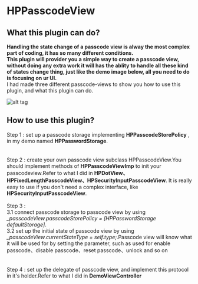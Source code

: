 # HPPasscodeView
<h2>What this plugin can do?</h2>
<b>
Handling the state change of a passcode view is alway the most complex part of coding, it has so many different conditions.<br/>
This plugin will provider you a simple way to create a passcode view, without doing any extra work it will has the ablity to handle all these kind of states change thing, just like the demo image below, all you need to do is focusing on ur UI.
</b>
</br>
I had made three different passcode-views to show you how to use this plugin, and what this plugin can do.

![alt tag](https://github.com/shuangyu/HPPasscodeView/blob/master/HPPasscodeView/Resources/demo.gif)

<h2>How to use this plugin?</h2>

Step 1 : set up a passcode storage implementing <b>HPPasscodeStorePolicy</b> , in my demo named <b>HPPasswordStorage</b>.</br>
<br/>
<br/>
Step 2 : create your own passcode view subclass HPPasscodeView.You should implement methods of <b>HPPasscodeViewImp</b> to init your passcodeview.Refer to what I did in <b>HPDotView、HPFixedLengthPasscodeView、HPSecurityInputPasscodeView</b>. It is really easy to use if you don't need a complex interface, like <b>HPSecurityInputPasscodeView</b>.
<br/>
<br/>
Step 3 : <br/>
3.1 connect passcode storage to passcode view by using <i>_passcodeView.passcodeStorePolicy = [HPPasswordStorage defaultStorage]</i>.<br/>
3.2 set up the initial state of passcode view by using <i>_passcodeView.currentStateType = self.type;</i>.Passcode view will know what it will be used for by setting the parameter, such as used for enable passcode、disable passcode、reset passcode、unlock and so on<br/>
</br>
</br>
Step 4 : set up the delegate of passcode view, and implement this protocol in it's holder.Refer to what I did in <b>DemoViewController</b> 
</br>
</br>